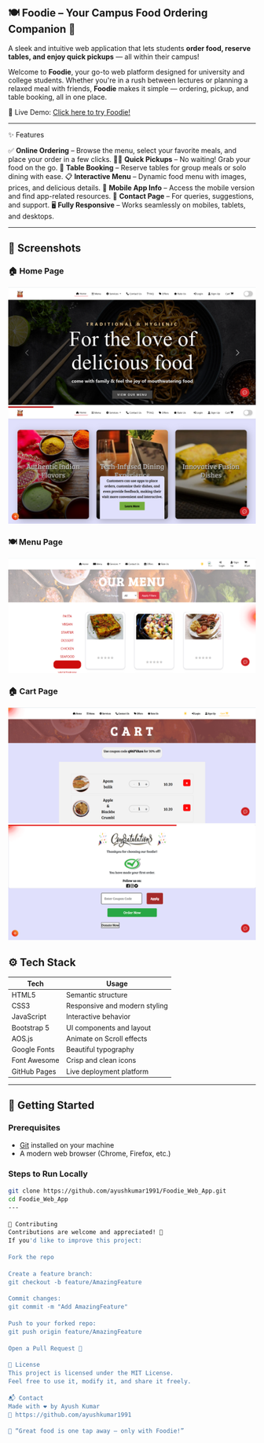  ## 🍽️ Foodie – Your Campus Food Ordering Companion 🚀

A sleek and intuitive web application that lets students **order food, reserve tables, and enjoy quick pickups** — all within their campus!

Welcome to **Foodie**, your go-to web platform designed for university and college students. Whether you're in a rush between lectures or planning a relaxed meal with friends, **Foodie** makes it simple — ordering, pickup, and table booking, all in one place.

🔗 Live Demo: [Click here to try Foodie!](https://ayushkumar1991.github.io/Foodie_Web_App/)

---

 ✨ Features

 ✅ **Online Ordering** – Browse the menu, select your favorite meals, and place your order in a few clicks.
 🏃‍♂️ **Quick Pickups** – No waiting! Grab your food on the go.
 🍴 **Table Booking** – Reserve tables for group meals or solo dining with ease.
 📋 **Interactive Menu** – Dynamic food menu with images, prices, and delicious details.
 📲 **Mobile App Info** – Access the mobile version and find app-related resources.
 💬 **Contact Page** – For queries, suggestions, and support.
 🖥️ **Fully Responsive** – Works seamlessly on mobiles, tablets, and desktops.

---

## 📸 Screenshots

### 🏠 Home Page
![Home Page](./screenshots/ps2.png)
![Home Page](./screenshots/ps3.png)

### 🍽️ Menu Page
![Menu Page](./screenshots/ps8.png)

### 🏠 Cart Page
![Cart Page](./screenshots/ps6.png)
![Cart Page](./screenshots/ps7.png)

## ⚙️ Tech Stack

| Tech            | Usage                                  |
|-----------------|----------------------------------------|
| HTML5           | Semantic structure                     |
| CSS3            | Responsive and modern styling          |
| JavaScript      | Interactive behavior                   |
| Bootstrap 5     | UI components and layout               |
| AOS.js          | Animate on Scroll effects              |
| Google Fonts    | Beautiful typography                   |
| Font Awesome    | Crisp and clean icons                  |
| GitHub Pages    | Live deployment platform               |

---

## 🚀 Getting Started

### Prerequisites

- [Git](https://git-scm.com/) installed on your machine
- A modern web browser (Chrome, Firefox, etc.)

### Steps to Run Locally

```bash
git clone https://github.com/ayushkumar1991/Foodie_Web_App.git
cd Foodie_Web_App
---

🤝 Contributing
Contributions are welcome and appreciated! 💖
If you'd like to improve this project:

Fork the repo

Create a feature branch:
git checkout -b feature/AmazingFeature

Commit changes:
git commit -m "Add AmazingFeature"

Push to your forked repo:
git push origin feature/AmazingFeature

Open a Pull Request 🚀

📄 License
This project is licensed under the MIT License.
Feel free to use it, modify it, and share it freely.

📬 Contact
Made with ❤️ by Ayush Kumar
🔗 https://github.com/ayushkumar1991

🧠 “Great food is one tap away — only with Foodie!”
